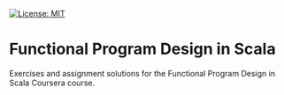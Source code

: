 [![License: MIT](https://img.shields.io/badge/License-MIT-yellow.svg)](https://opensource.org/licenses/MIT)

# Functional Program Design in Scala
Exercises and assignment solutions for the Functional Program Design in Scala Coursera course.
